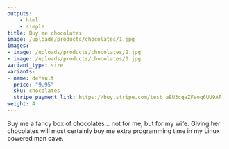 ```yaml
---
outputs:
    - html
    - simple
title: Buy me chocolates
image: /uploads/products/chocolates/1.jpg
images:
- image: /uploads/products/chocolates/2.jpg
- image: /uploads/products/chocolates/3.jpg
variant_type: size
variants:
- name: default
  price: "9.95"
  sku: chocolates
  stripe_payment_link: https://buy.stripe.com/test_aEU3cqaZFeoq6UU9AF
weight: 4
---
```

Buy me a fancy box of chocolates... not for me, but for my wife. Giving her chocolates will most certainly buy me extra programming time in my Linux powered man cave.

